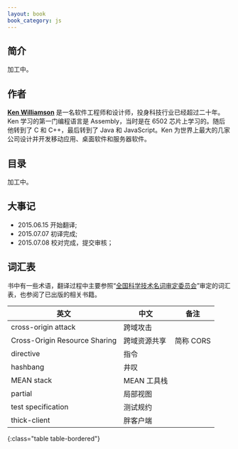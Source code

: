 ```yaml
---
layout: book
book_category: js
---
```


## 简介

加工中。

## 作者

**[Ken Williamson](http://www.ken-williamson.com)** 是一名软件工程师和设计师，投身科技行业已经超过二十年。Ken 学习的第一门编程语言是 Assembly，当时是在 6502 芯片上学习的。随后他转到了 C 和 C++，最后转到了 Java 和 JavaScript。Ken 为世界上最大的几家公司设计并开发移动应用、桌面软件和服务器软件。

## 目录

加工中。

## 大事记

- 2015.06.15 开始翻译;
- 2015.07.07 初译完成;
- 2015.07.08 校对完成，提交审核；

## 词汇表

书中有一些术语，翻译过程中主要参照“[全国科学技术名词审定委员会](http://www.term.gov.cn/)”审定的词汇表，也参阅了已出版的相关书籍。

| 英文 | 中文 | 备注 |
|------|-----|-----|
| cross-origin attack | 跨域攻击 | |
| Cross-Origin Resource Sharing | 跨域资源共享 | 简称 CORS |
| directive | 指令 | |
| hashbang | 井叹 | |
| MEAN stack | MEAN 工具栈 | |
| partial | 局部视图 | |
| test specification | 测试规约 | |
| thick-client | 胖客户端 | |
{:class="table table-bordered"}
